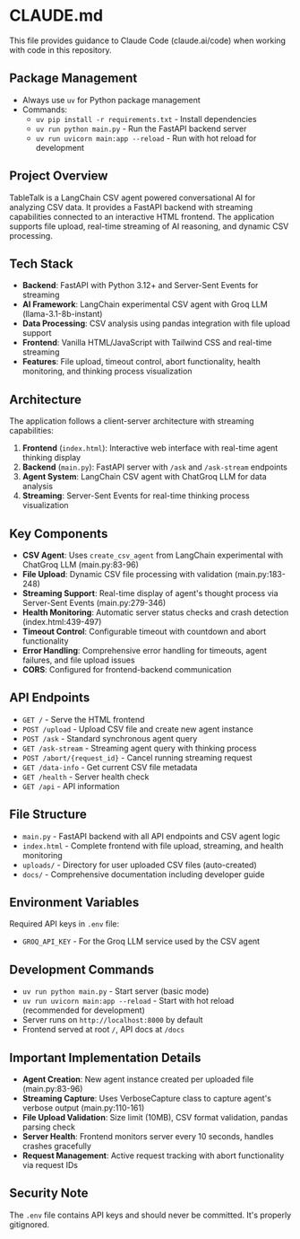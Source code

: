 # CLAUDE.md

This file provides guidance to Claude Code (claude.ai/code) when working with code in this repository.

## Package Management
- Always use `uv` for Python package management
- Commands:
  - `uv pip install -r requirements.txt` - Install dependencies  
  - `uv run python main.py` - Run the FastAPI backend server
  - `uv run uvicorn main:app --reload` - Run with hot reload for development

## Project Overview

TableTalk is a LangChain CSV agent powered conversational AI for analyzing CSV data. It provides a FastAPI backend with streaming capabilities connected to an interactive HTML frontend. The application supports file upload, real-time streaming of AI reasoning, and dynamic CSV processing.

## Tech Stack
- **Backend**: FastAPI with Python 3.12+ and Server-Sent Events for streaming
- **AI Framework**: LangChain experimental CSV agent with Groq LLM (llama-3.1-8b-instant)
- **Data Processing**: CSV analysis using pandas integration with file upload support
- **Frontend**: Vanilla HTML/JavaScript with Tailwind CSS and real-time streaming
- **Features**: File upload, timeout control, abort functionality, health monitoring, and thinking process visualization

## Architecture

The application follows a client-server architecture with streaming capabilities:

1. **Frontend** (`index.html`): Interactive web interface with real-time agent thinking display
2. **Backend** (`main.py`): FastAPI server with `/ask` and `/ask-stream` endpoints
3. **Agent System**: LangChain CSV agent with ChatGroq LLM for data analysis
4. **Streaming**: Server-Sent Events for real-time thinking process visualization

## Key Components

- **CSV Agent**: Uses `create_csv_agent` from LangChain experimental with ChatGroq LLM (main.py:83-96)
- **File Upload**: Dynamic CSV file processing with validation (main.py:183-248)  
- **Streaming Support**: Real-time display of agent's thought process via Server-Sent Events (main.py:279-346)
- **Health Monitoring**: Automatic server status checks and crash detection (index.html:439-497)
- **Timeout Control**: Configurable timeout with countdown and abort functionality
- **Error Handling**: Comprehensive error handling for timeouts, agent failures, and file upload issues
- **CORS**: Configured for frontend-backend communication

## API Endpoints

- `GET /` - Serve the HTML frontend
- `POST /upload` - Upload CSV file and create new agent instance
- `POST /ask` - Standard synchronous agent query
- `GET /ask-stream` - Streaming agent query with thinking process
- `POST /abort/{request_id}` - Cancel running streaming request
- `GET /data-info` - Get current CSV file metadata
- `GET /health` - Server health check
- `GET /api` - API information

## File Structure

- `main.py` - FastAPI backend with all API endpoints and CSV agent logic
- `index.html` - Complete frontend with file upload, streaming, and health monitoring
- `uploads/` - Directory for user uploaded CSV files (auto-created)
- `docs/` - Comprehensive documentation including developer guide

## Environment Variables

Required API keys in `.env` file:
- `GROQ_API_KEY` - For the Groq LLM service used by the CSV agent

## Development Commands

- `uv run python main.py` - Start server (basic mode)
- `uv run uvicorn main:app --reload` - Start with hot reload (recommended for development)
- Server runs on `http://localhost:8000` by default
- Frontend served at root `/`, API docs at `/docs`

## Important Implementation Details

- **Agent Creation**: New agent instance created per uploaded file (main.py:83-96)
- **Streaming Capture**: Uses VerboseCapture class to capture agent's verbose output (main.py:110-161)
- **File Upload Validation**: Size limit (10MB), CSV format validation, pandas parsing check
- **Server Health**: Frontend monitors server every 10 seconds, handles crashes gracefully
- **Request Management**: Active request tracking with abort functionality via request IDs

## Security Note

The `.env` file contains API keys and should never be committed. It's properly gitignored.